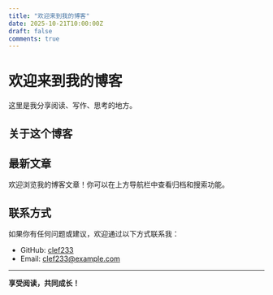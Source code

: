 ```yaml
---
title: "欢迎来到我的博客"
date: 2025-10-21T10:00:00Z
draft: false
comments: true
---
```


# 欢迎来到我的博客

这里是我分享阅读、写作、思考的地方。

## 关于这个博客



## 最新文章

欢迎浏览我的博客文章！你可以在上方导航栏中查看归档和搜索功能。

## 联系方式

如果你有任何问题或建议，欢迎通过以下方式联系我：

- GitHub: [clef233](https://github.com/clef233)
- Email: clef233@example.com

---

**享受阅读，共同成长！**